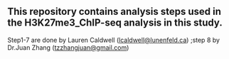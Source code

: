 ##  This repository contains analysis steps used in the H3K27me3_ChIP-seq analysis in this study.

Step1-7 are done by Lauren Caldwell (lcaldwell@lunenfeld.ca) ;step 8 by Dr.Juan Zhang (tzzhangjuan@gmail.com)


